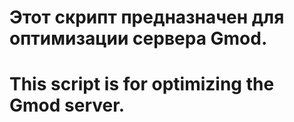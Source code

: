# Этот скрипт предназначен для оптимизации сервера Gmod.

# This script is for optimizing the Gmod server.
